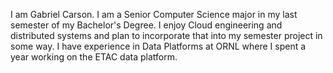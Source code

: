 I am Gabriel Carson. I am a Senior Computer Science major in my last semester of my Bachelor's Degree. I enjoy Cloud engineering and distributed systems and plan to incorporate that into my semester project in some way. I have experience in Data Platforms at ORNL where I spent a year working on the ETAC data platform.
